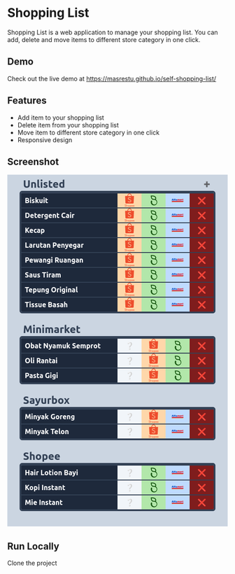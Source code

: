 # Shopping List

Shopping List is a web application to manage your shopping list. You can add, delete and move items to different store category in one click.

## Demo

Check out the live demo at https://masrestu.github.io/self-shopping-list/

## Features

- Add item to your shopping list
- Delete item from your shopping list
- Move item to different store category in one click
- Responsive design

## Screenshot

![Screenshot](screenshots/shopping-list.png)

## Run Locally

Clone the project

